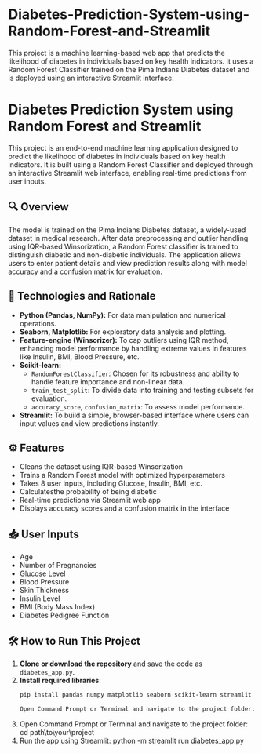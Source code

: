 # Diabetes-Prediction-System-using-Random-Forest-and-Streamlit
This project is a machine learning-based web app that predicts the likelihood of diabetes in individuals based on key health indicators. It uses a Random Forest Classifier trained on the Pima Indians Diabetes dataset and is deployed using an interactive Streamlit interface.

# Diabetes Prediction System using Random Forest and Streamlit

This project is an end-to-end machine learning application designed to predict the likelihood of diabetes in individuals based on key health indicators. It is built using a Random Forest Classifier and deployed through an interactive Streamlit web interface, enabling real-time predictions from user inputs.

## 🔍 Overview

The model is trained on the Pima Indians Diabetes dataset, a widely-used dataset in medical research. After data preprocessing and outlier handling using IQR-based Winsorization, a Random Forest classifier is trained to distinguish diabetic and non-diabetic individuals. The application allows users to enter patient details and view prediction results along with model accuracy and a confusion matrix for evaluation.

## 🧠 Technologies and Rationale

- **Python (Pandas, NumPy):** For data manipulation and numerical operations.
- **Seaborn, Matplotlib:** For exploratory data analysis and plotting.
- **Feature-engine (Winsorizer):** To cap outliers using IQR method, enhancing model performance by handling extreme values in features like Insulin, BMI, Blood Pressure, etc.
- **Scikit-learn:**
  - `RandomForestClassifier`: Chosen for its robustness and ability to handle feature importance and non-linear data.
  - `train_test_split`: To divide data into training and testing subsets for evaluation.
  - `accuracy_score`, `confusion_matrix`: To assess model performance.
- **Streamlit:** To build a simple, browser-based interface where users can input values and view predictions instantly.

## ⚙️ Features

- Cleans the dataset using IQR-based Winsorization  
- Trains a Random Forest model with optimized hyperparameters  
- Takes 8 user inputs, including Glucose, Insulin, BMI, etc.  
- Calculatesthe  probability of being diabetic  
- Real-time predictions via Streamlit web app  
- Displays accuracy scores and a confusion matrix in the interface

## 📥 User Inputs

- Age  
- Number of Pregnancies  
- Glucose Level  
- Blood Pressure  
- Skin Thickness  
- Insulin Level  
- BMI (Body Mass Index)  
- Diabetes Pedigree Function

## 🛠️ How to Run This Project

1. **Clone or download the repository** and save the code as `diabetes_app.py`.
2. **Install required libraries**:
   ```bash
   pip install pandas numpy matplotlib seaborn scikit-learn streamlit feature_engine

   Open Command Prompt or Terminal and navigate to the project folder:

3. Open Command Prompt or Terminal and navigate to the project folder:
   cd path\to\your\project
4. Run the app using Streamlit:
   python -m streamlit run diabetes_app.py

